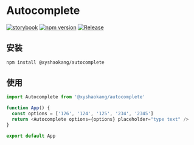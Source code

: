 # Autocomplete

[![storybook](https://shields.io/badge/storybook-white?logo=storybook&style=flat)](https://xyshaokang.github.io/autocomplete) [![npm version](https://img.shields.io/npm/v/@xyshaokang/autocomplete.svg?label=@xyshaokang/autocomplete)](https://www.npmjs.com/package/@xyshaokang/autocomplete) [![Release](https://github.com/XYShaoKang/autocomplete/workflows/Release/badge.svg)](https://github.com/XYShaoKang/autocomplete/actions?query=branch%3Amaster)

## 安装

```sh
npm install @xyshaokang/autocomplete
```

## 使用

```ts
import Autocomplete from '@xyshaokang/autocomplete'

function App() {
  const options = ['126', '124', '125', '234', '2345']
  return <Autocomplete options={options} placeholder="type text" />
}

export default App
```
